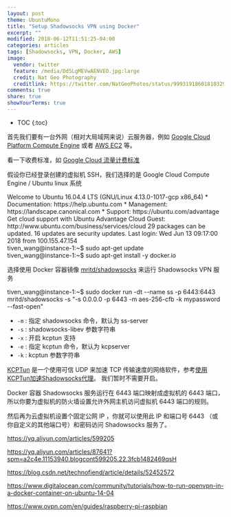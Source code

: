 ```yaml
---
layout: post
theme: UbuntuMono
title: "Setup Shadowsocks VPN using Docker"
excerpt: ""
modified: 2018-06-12T11:51:25-04:00
categories: articles
tags: [Shadowsocks, VPN, Docker, AWS]
image:
  vendor: twitter
  feature: /media/Dd5LgMEVwAENVEO.jpg:large
  credit: Nat Geo Photography
  creditlink: https://twitter.com/NatGeoPhotos/status/999319186018103296
comments: true
share: true
showYourTerms: true
---
```


<style>
.showyourterms.gce-instance .type:before {
  content: "tiven_wang@instance-1:~$ "
}
</style>

* TOC
{:toc}

首先我们要有一台外网（相对大局域网来说）云服务器，例如 [Google Cloud Platform Compute Engine][google-cloud] 或者 [AWS EC2][aws-ec2] 等。

看一下收费标准，如 [Google Cloud 流量计费标准](https://cloud.google.com/compute/pricing#internet_egress)

假设你已经登录创建的虚拟机 SSH，我们选择的是 Google Cloud Compute Engine / Ubuntu linux 系统

<div class='showyourterms gce-instance' data-title="GCE tiven_wang@instance-1:~">
  <div class='showyourterms-container'>
    <div class='lines' data-delay='400'>
Welcome to Ubuntu 16.04.4 LTS (GNU/Linux 4.13.0-1017-gcp x86_64)
 * Documentation:  https://help.ubuntu.com
 * Management:     https://landscape.canonical.com
 * Support:        https://ubuntu.com/advantage
  Get cloud support with Ubuntu Advantage Cloud Guest:
    http://www.ubuntu.com/business/services/cloud
29 packages can be updated.
16 updates are security updates.
Last login: Wed Jun 13 09:17:00 2018 from 100.155.47.154
    </div>
    <div class='type green' data-action='command' data-delay='400'>sudo apt-get update</div>
    <div class='type green' data-action='command' data-delay='400'>sudo apt-get install -y docker.io</div>
  </div>
</div>

选择使用 Docker 容器镜像 [mritd/shadowsocks][docker/shadowsocks] 来运行 Shadowsocks VPN 服务

<div class='showyourterms gce-instance' data-title="GCE tiven_wang@instance-1:~">
  <div class='showyourterms-container'>
    <div class='type green' data-action='command' data-delay='400'>sudo docker run -dt --name ss -p 6443:6443 mritd/shadowsocks -s "-s 0.0.0.0 -p 6443 -m aes-256-cfb -k mypassword --fast-open"</div>
  </div>
</div>

* `-m` : 指定 shadowsocks 命令，默认为 ss-server
* `-s` : shadowsocks-libev 参数字符串
* `-x` : 开启 kcptun 支持
* `-e` : 指定 kcptun 命令，默认为 kcpserver
* `-k` : kcptun 参数字符串

[KCPTun][kcptun] 是一个使用可信 UDP 来加速 TCP 传输速度的网络软件，参考[使用KCPTun加速Shadowsocks代理](https://blog.csdn.net/farawayzheng_necas/article/details/63255799)。
我们暂时不需要开启。

Docker 容器 Shadowsocks 服务运行在 6443 端口映射成虚拟机的 6443 端口，所以你要为虚拟机的防火墙设置允许外网主机访问虚拟机 6443 端口的规则。

然后再为云虚拟机设置个固定公网 IP ，你就可以使用此 IP 和端口号 6443 （或你自定义的其他端口号）和密码访问 Shadowsocks 服务了。



https://yq.aliyun.com/articles/599205

https://yq.aliyun.com/articles/87641?spm=a2c4e.11153940.blogcont599205.22.3fcb1482469qsH

https://blog.csdn.net/technofiend/article/details/52452572

https://www.digitalocean.com/community/tutorials/how-to-run-openvpn-in-a-docker-container-on-ubuntu-14-04

https://www.ovpn.com/en/guides/raspberry-pi-raspbian




[google-cloud]:https://console.cloud.google.com/compute
[aws-ec2]:https://aws.amazon.com/ec2/
[docker/shadowsocks]:https://hub.docker.com/r/mritd/shadowsocks/
[kcptun]:https://github.com/xtaci/kcptun
